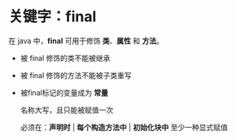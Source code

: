 # 关键字：final

在 java 中，**final** 可用于修饰 **类**、**属性** 和 **方法**。

* 被 final 修饰的类不能被继承

* 被 final 修饰的方法不能被子类重写

* 被final标记的变量成为 **常量**

  名称大写，且只能被赋值一次

  必须在：**声明时** | **每个构造方法中** | **初始化块中** 至少一种显式赋值

